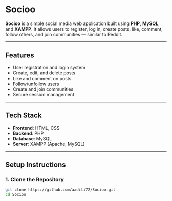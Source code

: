 # Socioo

**Socioo** is a simple social media web application built using **PHP**, **MySQL**, and **XAMPP**. It allows users to register, log in, create posts, like, comment, follow others, and join communities — similar to Reddit.

---

## Features

- User registration and login system  
- Create, edit, and delete posts  
- Like and comment on posts  
- Follow/unfollow users  
- Create and join communities  
- Secure session management

---

## Tech Stack

- **Frontend**: HTML, CSS  
- **Backend**: PHP  
- **Database**: MySQL  
- **Server**: XAMPP (Apache, MySQL)

---

## Setup Instructions

### 1. Clone the Repository

```bash
git clone https://github.com/aaditi72/Socioo.git
cd Socioo
